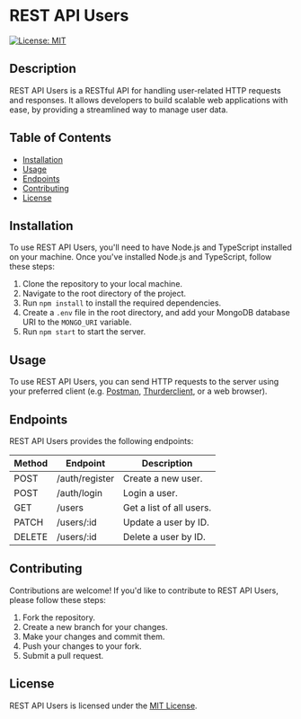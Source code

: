 # REST API Users

[![License: MIT](https://img.shields.io/badge/License-MIT-yellow.svg)](https://opensource.org/licenses/MIT)

## Description

REST API Users is a RESTful API for handling user-related HTTP requests and responses. It allows developers to build scalable web applications with ease, by providing a streamlined way to manage user data.

## Table of Contents

- [Installation](#installation)
- [Usage](#usage)
- [Endpoints](#endpoints)
- [Contributing](#contributing)
- [License](#license)

## Installation

To use REST API Users, you'll need to have Node.js and TypeScript installed on your machine. Once you've installed Node.js and TypeScript, follow these steps:

1. Clone the repository to your local machine.
2. Navigate to the root directory of the project.
3. Run `npm install` to install the required dependencies.
4. Create a `.env` file in the root directory, and add your MongoDB database URI to the `MONGO_URI` variable.
5. Run `npm start` to start the server.

## Usage

To use REST API Users, you can send HTTP requests to the server using your preferred client (e.g. [Postman](https://www.postman.com/), [Thurderclient](https://www.thunderclient.com/), or a web browser).

## Endpoints

REST API Users provides the following endpoints:

| Method | Endpoint       | Description              |
| ------ | -------------- | ------------------------ |
| POST   | /auth/register | Create a new user.       |
| POST   | /auth/login    | Login a user.            |
| GET    | /users         | Get a list of all users. |
| PATCH  | /users/:id     | Update a user by ID.     |
| DELETE | /users/:id     | Delete a user by ID.     |

## Contributing

Contributions are welcome! If you'd like to contribute to REST API Users, please follow these steps:

1. Fork the repository.
2. Create a new branch for your changes.
3. Make your changes and commit them.
4. Push your changes to your fork.
5. Submit a pull request.

## License

REST API Users is licensed under the [MIT License](https://opensource.org/licenses/MIT).
